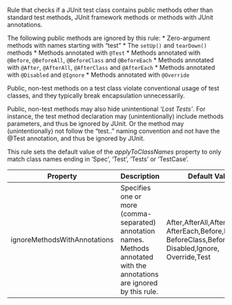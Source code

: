 Rule that checks if a JUnit test class contains public methods other
than standard test methods, JUnit framework methods or methods with
JUnit annotations.

The following public methods are ignored by this rule: \* Zero-argument
methods with names starting with “test” \* The `setUp()` and
`tearDown()` methods \* Methods annotated with `@Test` \* Methods
annotated with `@Before`, `@BeforeAll`, `@BeforeClass` and `@BeforeEach`
\* Methods annotated with `@After`, `@AfterAll`, `@AfterClass` and
`@AfterEach` \* Methods annotated with `@Disabled` and `@Ignore` \*
Methods annotated with `@Override`

Public, non-test methods on a test class violate conventional usage of
test classes, and they typically break encapsulation unnecessarily.

Public, non-test methods may also hide unintentional *‘Lost Tests’*. For
instance, the test method declaration may (unintentionally) include
methods parameters, and thus be ignored by JUnit. Or the method may
(unintentionally) not follow the “test..” naming convention and not have
the @Test annotation, and thus be ignored by JUnit.

This rule sets the default value of the *applyToClassNames* property to
only match class names ending in ‘Spec’, ‘Test’, ‘Tests’ or ‘TestCase’.

<table>
<colgroup>
<col style="width: 40%" />
<col style="width: 33%" />
<col style="width: 25%" />
</colgroup>
<thead>
<tr class="header">
<th>Property</th>
<th>Description</th>
<th>Default Value</th>
</tr>
</thead>
<tbody>
<tr class="odd">
<td>ignoreMethodsWithAnnotations</td>
<td>Specifies one or more (comma-separated) annotation names. Methods
annotated with the annotations are ignored by this rule.</td>
<td>After,AfterAll,AfterClass, AfterEach,Before,BeforeAll,
BeforeClass,BeforeEach, Disabled,Ignore, Override,Test</td>
</tr>
</tbody>
</table>
